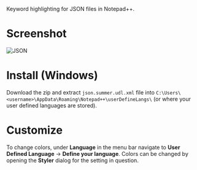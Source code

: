 Keyword highlighting for JSON files in Notepad++.

# Screenshot

![JSON](https://github.com/heyitschun/vim-seven/blob/master/screenshot.png?raw=true)

# Install (Windows)

Download the zip and extract `json.summer.udl.xml` file into `C:\Users\<username>\AppData\Roaming\Notepad++\userDefineLangs\` (or where your user defined languages are stored).

# Customize

To change colors, under **Language** in the menu bar navigate to **User Defined Language** -> **Define your language**. Colors can be changed by opening the **Styler** dialog for the setting in question.